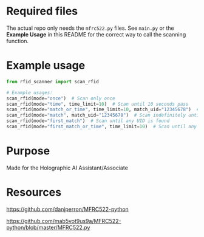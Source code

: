 # Required files
The actual repo only needs the  `mfrc522.py` files.  See `main.py` or the **Example Usage** in this README for the correct way to call the scanning function.
# Example usage
```python
from rfid_scanner import scan_rfid

# Example usages:
scan_rfid(mode="once")  # Scan only once
scan_rfid(mode="time", time_limit=10)  # Scan until 10 seconds pass
scan_rfid(mode="match_or_time", time_limit=10, match_uid="12345678")  # Scan until match or time runs out
scan_rfid(mode="match", match_uid="12345678")  # Scan indefinitely until a match is found
scan_rfid(mode="first_match")  # Scan until any UID is found
scan_rfid(mode="first_match_or_time", time_limit=10)  # Scan until any UID is found or time runs out

```


# Purpose
Made for the Holographic AI Assistant/Associate
# Resources
https://github.com/danjperron/MFRC522-python

https://github.com/mab5vot9us9a/MFRC522-python/blob/master/MFRC522.py 
